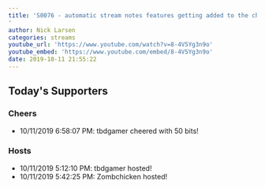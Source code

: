 ```yaml
---
title: 'S0076 - automatic stream notes features getting added to the chat bot
'
author: Nick Larsen
categories: streams
youtube_url: 'https://www.youtube.com/watch?v=8-4V5Yg3n9o'
youtube_embed: 'https://www.youtube.com/embed/8-4V5Yg3n9o'
date: 2019-10-11 21:55:22
---
```


## Today's Supporters

### Cheers

- 10/11/2019 6:58:07 PM: tbdgamer cheered with 50 bits!

### Hosts

- 10/11/2019 5:12:10 PM: tbdgamer hosted!
- 10/11/2019 5:42:25 PM: Zombchicken hosted!